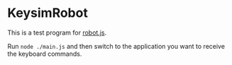 # KeysimRobot

This is a test program for [robot.js](https://github.com/octalmage/robotjs).

Run `node ./main.js` and then switch to the application you want to receive the keyboard commands.

